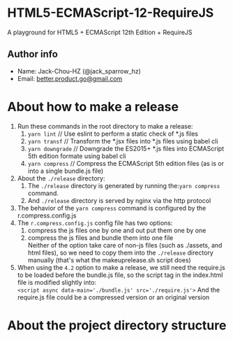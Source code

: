 # HTML5-ECMAScript-12-RequireJS
A playground for HTML5 + ECMAScript 12th Edition + RequireJS
## Author info
- Name: Jack-Chou-HZ (@jack_sparrow_hz)
- Email: better.product.go@gmail.com

# About how to make a release
1. Run these commands in the root directory to make a release:
    1. `yarn lint` // Use eslint to perform a static check of *.js files
    2. `yarn transf` // Transform the *.jsx files into *.js files using babel cli
    3. `yarn downgrade` // Downgrade the ES2015+ *.js files into ECMAScript 5th edition formate using babel cli
    4. `yarn compress` // Compress the ECMAScript 5th edition files (as is or into a single bundle.js file)
2. About the `./release` directory:
    1. The `./release` directory is generated by running the:`yarn compress` command.<br/>
    2. And `./release` directory is served by nginx via the http protocol
3. The behavior of the `yarn compress` command is configured by the r.compress.config.js
4. The `r.compress.config.js` config file has two options:
    1. compress the js files one by one and out put them one by one
    2. compress the js files and bundle them into one file
    <br/>Neither of the option take care of non-js files (such as ./assets, and html files), so we need to copy them into the `./release` directory manually (that's what the makeuprelease.sh
  script does)
5. When using the `4.2` option to make a release, we still need the require.js to be loaded before the bundle.js file,
 so the script tag in the index.html file is modified slightly
 into:<br/> `<script async data-main='./bundle.js' src='./require.js'>`
 And the require.js file could be a compressed version or an original version

 # About the project directory structure

